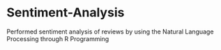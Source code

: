 # Sentiment-Analysis
Performed sentiment analysis of reviews by using the Natural Language Processing through R Programming
